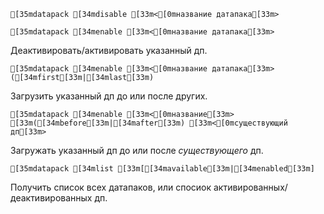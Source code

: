 ```ansi
[35mdatapack [34mdisable [33m<[0mназвание датапака[33m>
```
```ansi
[35mdatapack [34menable [33m<[0mназвание датапака[33m>
```
Деактивировать/активировать указанный дп.
```ansi
[35mdatapack [34menable [33m<[0mназвание датапака[33m> ([34mfirst[33m|[34mlast[33m)
```
Загрузить указанный дп до или после других.
```ansi
[35mdatapack [34menable [33m<[0mназвание[33m> [33m([34mbefore[33m|[34mafter[33m) [33m<[0mсуществующий дп[33m>
```
Загружать указанный дп до или после _существующего_ дп.
```ansi
[35mdatapack [34mlist [33m[[34mavailable[33m|[34menabled[33m]
```
Получить список всех датапаков, или спосиок активированных/деактивированных дп.